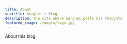 ```yaml
---
title: About
subtitle: Serghei's Blog
description: The site where Serghei posts his thoughts
featured_image: /images/logo.jpg
---
```


About this blog